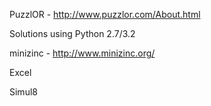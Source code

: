 PuzzlOR - http://www.puzzlor.com/About.html 

Solutions using Python 2.7/3.2 

minizinc - http://www.minizinc.org/

Excel

Simul8

